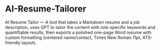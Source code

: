 # AI-Resume-Tailorer
AI Resume Tailor — A tool that takes a Markdown resume and a job description, uses GPT to tailor the content with role-specific keywords and quantifiable results, then exports a polished one-page Word resume with custom formatting (centered name/contact, Times New Roman 11pt, ATS-friendly layout).
